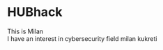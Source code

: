 # HUBhack
This is Milan <br>
I have an interest in cybersecurity field
milan kukreti
<!-- this is different as compare to the code on github and we have to commit this -->
<!-- while commit we have to add and commit our file -->